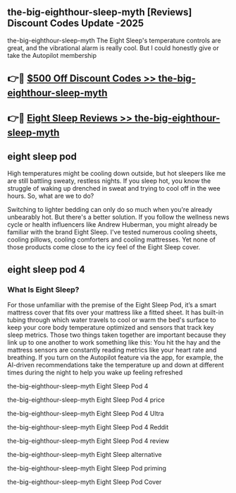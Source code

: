 ## the-big-eighthour-sleep-myth [Reviews​] Discount Codes Update -2025

the-big-eighthour-sleep-myth The Eight Sleep's temperature controls are great, and the vibrational alarm is really cool. But I could honestly give or take the Autopilot membership

## 👉🔴 [$500 Off Discount Codes >> the-big-eighthour-sleep-myth](http://download.freeplayer.one?title=the-big-eighthour-sleep-myth&ref=18-ES)

## 👉🔴 [Eight Sleep Reviews >> the-big-eighthour-sleep-myth](http://download.freeplayer.one?title=the-big-eighthour-sleep-myth&ref=18-ES)

## eight sleep pod

High temperatures might be cooling down outside, but hot sleepers like me are still battling sweaty, restless nights. If you sleep hot, you know the struggle of waking up drenched in sweat and trying to cool off in the wee hours. So, what are we to do?

Switching to lighter bedding can only do so much when you're already unbearably hot. But there's a better solution. If you follow the wellness news cycle or health influencers like Andrew Huberman, you might already be familiar with the brand Eight Sleep. I've tested numerous cooling sheets, cooling pillows, cooling comforters and cooling mattresses. Yet none of those products come close to the icy feel of the Eight Sleep cover.

## eight sleep pod 4

### What Is Eight Sleep?

For those unfamiliar with the premise of the Eight Sleep Pod, it’s a smart mattress cover that fits over your mattress like a fitted sheet. It has built-in tubing through which water travels to cool or warm the bed's surface to keep your core body temperature optimized and sensors that track key sleep metrics. Those two things taken together are important because they link up to one another to work something like this: You hit the hay and the mattress sensors are constantly reading metrics like your heart rate and breathing. If you turn on the Autopilot feature via the app, for example, the AI-driven recommendations take the temperature up and down at different times during the night to help you wake up feeling refreshed

the-big-eighthour-sleep-myth Eight Sleep Pod 4

the-big-eighthour-sleep-myth Eight Sleep Pod 4 price

the-big-eighthour-sleep-myth Eight Sleep Pod 4 Ultra

the-big-eighthour-sleep-myth Eight Sleep Pod 4 Reddit

the-big-eighthour-sleep-myth Eight Sleep Pod 4 review

the-big-eighthour-sleep-myth Eight Sleep alternative

the-big-eighthour-sleep-myth Eight Sleep Pod priming

the-big-eighthour-sleep-myth Eight Sleep Pod Cover